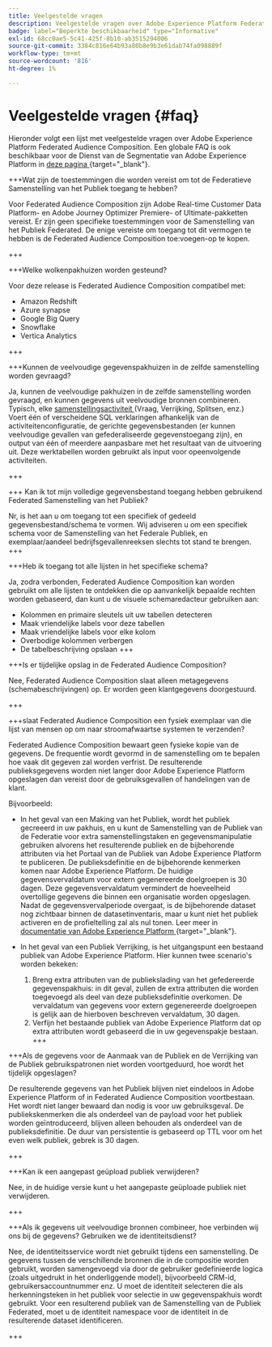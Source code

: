 ```yaml
---
title: Veelgestelde vragen
description: Veelgestelde vragen over Adobe Experience Platform Federated Audience Composition
badge: label="Beperkte beschikbaarheid" type="Informative"
exl-id: 68cc0ae5-5c41-425f-8b10-ab3515294006
source-git-commit: 3384c816e64b93a80b8e9b3e61dab74fa098889f
workflow-type: tm+mt
source-wordcount: '816'
ht-degree: 1%

---
```


# Veelgestelde vragen {#faq}

Hieronder volgt een lijst met veelgestelde vragen over Adobe Experience Platform Federated Audience Composition. Een globale FAQ is ook beschikbaar voor de Dienst van de Segmentatie van Adobe Experience Platform in [ deze pagina ](https://experienceleague.adobe.com/en/docs/experience-platform/segmentation/faq) {target="_blank"}.


+++Wat zijn de toestemmingen die worden vereist om tot de Federatieve Samenstelling van het Publiek toegang te hebben?

Voor Federated Audience Composition zijn Adobe Real-time Customer Data Platform- en Adobe Journey Optimizer Premiere- of Ultimate-pakketten vereist. Er zijn geen specifieke toestemmingen voor de Samenstelling van het Publiek Federated. De enige vereiste om toegang tot dit vermogen te hebben is de Federated Audience Composition toe:voegen-op te kopen.

+++

+++Welke wolkenpakhuizen worden gesteund?

Voor deze release is Federated Audience Composition compatibel met:

* Amazon Redshift
* Azure synapse
* Google Big Query
* Snowflake
* Vertica Analytics

+++


+++Kunnen de veelvoudige gegevenspakhuizen in de zelfde samenstelling worden gevraagd?

Ja, kunnen de veelvoudige pakhuizen in de zelfde samenstelling worden gevraagd, en kunnen gegevens uit veelvoudige bronnen combineren.  Typisch, elke [ samenstellingsactiviteit ](../compositions/orchestrate-activities.md) (Vraag, Verrijking, Splitsen, enz.) Voert één of verscheidene SQL verklaringen afhankelijk van de activiteitenconfiguratie, de gerichte gegevensbestanden (er kunnen veelvoudige gevallen van gefederaliseerde gegevenstoegang zijn), en output van één of meerdere aanpasbare met het resultaat van de uitvoering uit. Deze werktabellen worden gebruikt als input voor opeenvolgende activiteiten.

+++

+++ Kan ik tot mijn volledige gegevensbestand toegang hebben gebruikend Federated Samenstelling van het Publiek?

Nr, is het aan u om toegang tot een specifiek of gedeeld gegevensbestand/schema te vormen. Wij adviseren u om een specifiek schema voor de Samenstelling van het Federale Publiek, en exemplaar/aandeel bedrijfsgevallenreeksen slechts tot stand te brengen.
+++



+++Heb ik toegang tot alle lijsten in het specifieke schema?

Ja, zodra verbonden, Federated Audience Composition kan worden gebruikt om alle lijsten te ontdekken die op aanvankelijk bepaalde rechten worden gebaseerd, dan kunt u de visuele schemaredacteur gebruiken aan:

* Kolommen en primaire sleutels uit uw tabellen detecteren
* Maak vriendelijke labels voor deze tabellen
* Maak vriendelijke labels voor elke kolom
* Overbodige kolommen verbergen
* De tabelbeschrijving opslaan
+++


+++Is er tijdelijke opslag in de Federated Audience Composition?

Nee, Federated Audience Composition slaat alleen metagegevens (schemabeschrijvingen) op. Er worden geen klantgegevens doorgestuurd. <!--The Audience export flow is done directly from Adobe Experience Platform Audience Portal (via [Destination](../connections/destinations.md)) to the customer database. The creation and update flow is done directly from your data warehouse database to Adobe Experience Platform Audience Portal.-->

+++

+++slaat Federated Audience Composition een fysiek exemplaar van die lijst van mensen op om naar stroomafwaartse systemen te verzenden?

Federated Audience Composition bewaart geen fysieke kopie van de gegevens. De frequentie wordt gevormd in de samenstelling om te bepalen hoe vaak dit gegeven zal worden verfrist. De resulterende publieksgegevens worden niet langer door Adobe Experience Platform opgeslagen dan vereist door de gebruiksgevallen of handelingen van de klant.

Bijvoorbeeld:

* In het geval van een Making van het Publiek, wordt het publiek gecreeerd in uw pakhuis, en u kunt de Samenstelling van de Publiek van de Federatie voor extra samenstellingstaken en gegevensmanipulatie gebruiken alvorens het resulterende publiek en de bijbehorende attributen via het Portaal van de Publiek van Adobe Experience Platform te publiceren. De publieksdefinitie en de bijbehorende kenmerken komen naar Adobe Experience Platform.
De huidige gegevensvervaldatum voor extern gegenereerde doelgroepen is 30 dagen. Deze gegevensvervaldatum vermindert de hoeveelheid overtollige gegevens die binnen een organisatie worden opgeslagen. Nadat de gegevensvervalperiode overgaat, is de bijbehorende dataset nog zichtbaar binnen de datasetinventaris, maar u kunt niet het publiek activeren en de profieltelling zal als nul tonen. Leer meer in [ documentatie van Adobe Experience Platform ](https://experienceleague.adobe.com/en/docs/experience-platform/segmentation/faq#how-long-do-externally-generated-audiences-last-for) {target="_blank"}.

* In het geval van een Publiek Verrijking, is het uitgangspunt een bestaand publiek van Adobe Experience Platform. Hier kunnen twee scenario&#39;s worden bekeken:
   1. Breng extra attributen van de publiekslading van het gefedereerde gegevenspakhuis: in dit geval, zullen de extra attributen die worden toegevoegd als deel van deze publieksdefinitie overkomen. De vervaldatum van gegevens voor extern gegenereerde doelgroepen is gelijk aan de hierboven beschreven vervaldatum, 30 dagen.
   1. Verfijn het bestaande publiek van Adobe Experience Platform dat op extra attributen wordt gebaseerd die in uw gegevenspakje bestaan. <!--For example, you have an audience of customers who have shown interest in a particular product on the website for the last two months. You now want to take this audience and further segment it using Federated Audience Composition to only include customers who have a high credit score. The credit score is deemed sensitive and individual credit score data points are not copied over from the data warehouse.-->
+++

+++Als de gegevens voor de Aanmaak van de Publiek en de Verrijking van de Publiek gebruikspatronen niet worden voortgeduurd, hoe wordt het tijdelijk opgeslagen?

De resulterende gegevens van het Publiek blijven niet eindeloos in Adobe Experience Platform of in Federated Audience Composition voortbestaan. Het wordt niet langer bewaard dan nodig is voor uw gebruiksgeval. De publiekskenmerken die als onderdeel van de payload voor het publiek worden geïntroduceerd, blijven alleen behouden als onderdeel van de publieksdefinitie. De duur van persistentie is gebaseerd op TTL voor om het even welk publiek, gebrek is 30 dagen.

+++

+++Kan ik een aangepast geüpload publiek verwijderen?

Nee, in de huidige versie kunt u het aangepaste geüploade publiek niet verwijderen. <!--that are not used in downstream activation directly in Audience Portal by simply selecting delete from the actions menu. Learn more in [Adobe Experience Platform documentation](https://experienceleague.adobe.com/en/docs/experience-platform/segmentation/faq#how-do-i-put-an-audience-in-the-deleted-state){target="_blank"}.-->

+++

+++Als ik gegevens uit veelvoudige bronnen combineer, hoe verbinden wij ons bij de gegevens? Gebruiken we de identiteitsdienst?

Nee, de identiteitsservice wordt niet gebruikt tijdens een samenstelling. De gegevens tussen de verschillende bronnen die in de compositie worden gebruikt, worden samengevoegd via door de gebruiker gedefinieerde logica (zoals uitgedrukt in het onderliggende model), bijvoorbeeld CRM-id, gebruikersaccountnummer enz. U moet de identiteit selecteren die als herkenningsteken in het publiek voor selectie in uw gegevenspakhuis wordt gebruikt. Voor een resulterend publiek van de Samenstelling van de Publiek Federated, moet u de identiteit namespace voor de identiteit in de resulterende dataset identificeren.

+++

<!--
+++If I want to combine federated data with datasets that live in Adobe Experience Platform, how is this done?

Likewise, the Identity Service is not being leveraged in this scenario either. The data model underpinning a composition needs to express how the data warehouse data and the audience to be enriched are related. e.g. assume an existing audience in Adobe Experience Platform contains several attributes, among which is the CRM ID. Assume transactional data is in the data warehouse containing purchases with various attributes, including the CRM ID of the purchaser. The end-user would have to specify that the CRM ID for both objects is used to stitch the two objects together.

+++
-->
